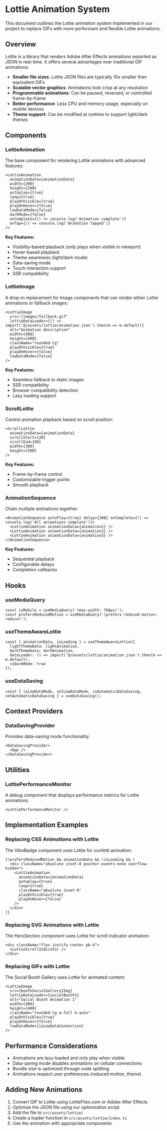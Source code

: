 # Lottie Animation System

This document outlines the Lottie animation system implemented in our project to replace GIFs with more performant and flexible Lottie animations.

## Overview

Lottie is a library that renders Adobe After Effects animations exported as JSON in real-time. It offers several advantages over traditional GIF animations:

- **Smaller file sizes**: Lottie JSON files are typically 10x smaller than equivalent GIFs
- **Scalable vector graphics**: Animations look crisp at any resolution
- **Programmable animations**: Can be paused, reversed, or controlled frame-by-frame
- **Better performance**: Less CPU and memory usage, especially on mobile devices
- **Theme support**: Can be modified at runtime to support light/dark themes

## Components

### LottieAnimation

The base component for rendering Lottie animations with advanced features:

```tsx
<LottieAnimation
  animationData={animationData}
  width={200}
  height={200}
  autoplay={true}
  loop={true}
  playOnVisible={true}
  playOnHover={false}
  lowDataMode={false}
  darkMode={false}
  onComplete={() => console.log('Animation complete')}
  onTap={() => console.log('Animation tapped')}
/>
```

**Key Features:**
- Visibility-based playback (only plays when visible in viewport)
- Hover-based playback
- Theme awareness (light/dark mode)
- Data-saving mode
- Touch interaction support
- SSR compatibility

### LottieImage

A drop-in replacement for Image components that can render either Lottie animations or fallback images:

```tsx
<LottieImage
  src="/images/fallback.gif"
  lottieDataLoader={() => import('@/assets/lottie/animation.json').then(m => m.default)}
  alt="Animation description"
  width={400}
  height={400}
  className="rounded-lg"
  playOnVisible={true}
  playOnHover={false}
  lowDataMode={false}
/>
```

**Key Features:**
- Seamless fallback to static images
- SSR compatibility
- Browser compatibility detection
- Lazy loading support

### ScrollLottie

Control animation playback based on scroll position:

```tsx
<ScrollLottie
  animationData={animationData}
  scrollStart={20}
  scrollEnd={80}
  width={300}
  height={300}
/>
```

**Key Features:**
- Frame-by-frame control
- Customizable trigger points
- Smooth playback

### AnimationSequence

Chain multiple animations together:

```tsx
<AnimationSequence autoPlay={true} delay={300} onComplete={() => console.log('All animations complete')}>
  <LottieAnimation animationData={animation1} />
  <LottieAnimation animationData={animation2} />
  <LottieAnimation animationData={animation3} />
</AnimationSequence>
```

**Key Features:**
- Sequential playback
- Configurable delays
- Completion callbacks

## Hooks

### useMediaQuery

```tsx
const isMobile = useMediaQuery('(max-width: 768px)');
const prefersReducedMotion = useMediaQuery('(prefers-reduced-motion: reduce)');
```

### useThemeAwareLottie

```tsx
const { animationData, isLoading } = useThemeAwareLottie({
  lightThemeData: lightAnimation,
  darkThemeData: darkAnimation,
  dataLoader: () => import('@/assets/lottie/animation.json').then(m => m.default),
  isDarkMode: true
});
```

### useDataSaving

```tsx
const { isLowDataMode, setLowDataMode, isAutomaticDataSaving, setAutomaticDataSaving } = useDataSaving();
```

## Context Providers

### DataSavingProvider

Provides data-saving mode functionality:

```tsx
<DataSavingProvider>
  <App />
</DataSavingProvider>
```

## Utilities

### LottiePerformanceMonitor

A debug component that displays performance metrics for Lottie animations:

```tsx
<LottiePerformanceMonitor />
```

## Implementation Examples

### Replacing CSS Animations with Lottie

The ViboBadge component uses Lottie for confetti animation:

```tsx
{!prefersReducedMotion && animationData && !isLoading && (
  <div className="absolute inset-0 pointer-events-none overflow-hidden">
    <LottieAnimation
      animationData={animationData}
      autoplay={true}
      loop={true}
      className="absolute inset-0"
      playOnVisible={true}
      playOnHover={false}
    />
  </div>
)}
```

### Replacing SVG Animations with Lottie

The HeroSection component uses Lottie for scroll indicator animation:

```tsx
<div className="flex justify-center pb-4">
  <LottieScrollIndicator />
</div>
```

### Replacing GIFs with Lottie

The Social Booth Gallery uses Lottie for animated content:

```tsx
<LottieImage
  src={boothSocialGallery1Img}
  lottieDataLoader={socialBooth1}
  alt="Social Booth Animation 1"
  width={400}
  height={400}
  className="rounded-lg w-full h-auto"
  playOnVisible={true}
  playOnHover={false}
  lowDataMode={isLowDataConnection}
/>
```

## Performance Considerations

- Animations are lazy-loaded and only play when visible
- Data-saving mode disables animations on cellular connections
- Bundle size is optimized through code splitting
- Animations respect user preferences (reduced motion, theme)

## Adding New Animations

1. Convert GIF to Lottie using LottieFiles.com or Adobe After Effects
2. Optimize the JSON file using our optimization script
3. Add the file to `src/assets/lottie/`
4. Create a loader function in `src/assets/lottie/index.ts`
5. Use the animation with appropriate components
